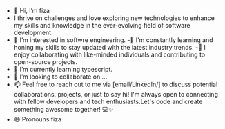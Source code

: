 - 👋 Hi, I’m fiza
-  I thrive on challenges and love exploring new technologies to enhance my skills and knowledge in the ever-evolving field of software development.
- 👀 I’m interested in softwre engineering.
-🌱 I'm constantly learning and honing my skills to stay updated with the latest industry trends.
-🤝 I enjoy collaborating with like-minded individuals and contributing to open-source projects.
- 🌱 I’m currently learning typescript.
- 💞️ I’m looking to collaborate on ...
- 📫 Feel free to reach out to me via [email/LinkedIn/] to discuss potential collaborations, projects, or just to say hi! I'm always open to connecting with fellow developers and tech enthusiasts.Let's code and create something awesome together! 💻✨
- 😄 Pronouns:fiza


<!---
afshanv/afshanv is a ✨ special ✨ repository because its `README.md` (this file) appears on your GitHub profile.
You can click the Preview link to take a look at your changes.
--->
